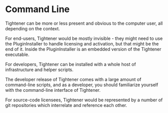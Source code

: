# Command Line

Tightener can be more or less present and obvious to the computer user, all depending on the context. 

For end-users, Tightener would be mostly invisible - they might need to use the PluginInstaller to handle licensing and activation, but that might be the end of it. Inside the PluginInstaller is an embedded version of the Tightener executable.

For developers, Tightener can be installed with a whole host of infrastructure and helper scripts. 

The developer release of Tightener comes with a large amount of command-line scripts, and as a developer, you should familiarize yourself with the command-line interface of Tightener.

For source-code licensees, Tightener would be represented by a number of git repositories which interrelate and reference each other.